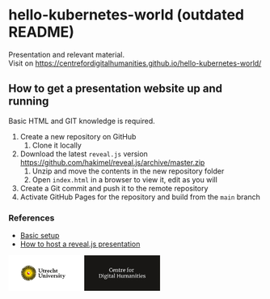 # hello-kubernetes-world (outdated README)
Presentation and relevant material.  
Visit on https://centrefordigitalhumanities.github.io/hello-kubernetes-world/

## How to get a presentation website up and running
Basic HTML and GIT knowledge is required.

1. Create a new repository on GitHub
    1. Clone it locally
2. Download the latest `reveal.js` version https://github.com/hakimel/reveal.js/archive/master.zip
   1. Unzip and move the contents in the new repository folder
   2. Open `index.html` in a browser to view it, edit as you will
3. Create a Git commit and push it to the remote repository
4. Activate GitHub Pages for the repository and build from the `main` branch

### References
- [Basic setup](https://revealjs.com/installation/#basic-setup)
- [How to host a reveal.js presentation](https://stackoverflow.com/questions/31163633/how-to-host-a-reveal-js-presentation/)

<a href="https://cdh.uu.nl/" target="_blank"><img src="https://github.com/CentreForDigitalHumanities/Education/blob/main/img/UU-CDH_logo_EN_def_UU_CDH_logo_EN_yellowwhite.jpg" width="300"></a>
